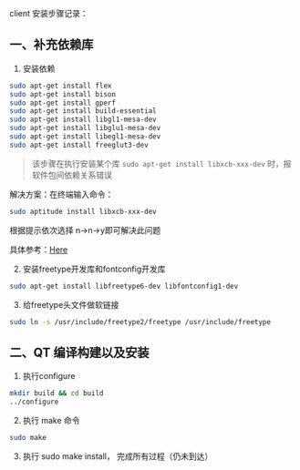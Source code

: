 
client 安装步骤记录：

## 一、补充依赖库

1. 安装依赖

```sh
sudo apt-get install flex
sudo apt-get install bison
sudo apt-get install gperf
sudo apt-get install build-essential
sudo apt-get install libgl1-mesa-dev
sudo apt-get install libglu1-mesa-dev
sudo apt-get install libegl1-mesa-dev
sudo apt-get install freeglut3-dev 
```

> 该步骤在执行安装某个库 `sudo apt-get install libxcb-xxx-dev` 时，报软件包间依赖关系错误

解决方案：在终端输入命令：

```sh
sudo aptitude install libxcb-xxx-dev
```

根据提示依次选择 n->n->y即可解决此问题

具体参考：[Here](https://blog.csdn.net/weixin_42417818/article/details/109696439)

2. 安装freetype开发库和fontconfig开发库

```sh
sudo apt-get install libfreetype6-dev libfontconfig1-dev
```

3. 给freetype头文件做软链接

```sh
sudo ln -s /usr/include/freetype2/freetype /usr/include/freetype
```

## 二、QT 编译构建以及安装

1. 执行configure 

```sh
mkdir build && cd build
../configure 
``` 

2. 执行 make 命令

```sh
sudo make
```

3. 执行 sudo make install， 完成所有过程（仍未到达）